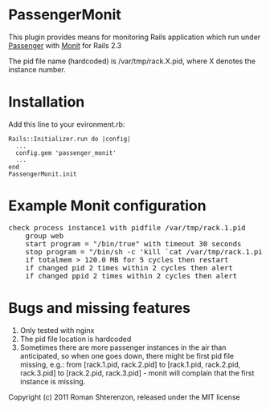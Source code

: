 PassengerMonit
==============

This plugin provides means for monitoring Rails application which run under [Passenger][1]
with [Monit][2] for Rails 2.3

The pid file name (hardcoded) is /var/tmp/rack.X.pid, where X denotes
the instance number.

[1]: http://www.modrails.com/ "Phusion Passenger"
[2]: http://mmonit.com/monit/ "Monit"

Installation
============

Add this line to your evironment.rb:


    Rails::Initializer.run do |config|
      ...
      config.gem 'passenger_monit'
      ...
    end
    PassengerMonit.init


Example Monit configuration
===========================

<pre>
check process instance1 with pidfile /var/tmp/rack.1.pid
    group web
    start program = "/bin/true" with timeout 30 seconds
    stop program = "/bin/sh -c 'kill `cat /var/tmp/rack.1.pid`'"
    if totalmem > 120.0 MB for 5 cycles then restart
    if changed pid 2 times within 2 cycles then alert
    if changed ppid 2 times within 2 cycles then alert
</pre>

Bugs and missing features
=========================

1. Only tested with nginx
2. The pid file location is hardcoded
3. Sometimes there are more passenger instances in the air than anticipated,
so when one goes down, there might be first pid file missing, e.g.:
from [rack.1.pid, rack.2.pid] to [rack.1.pid, rack.2.pid, rack.3.pid] to
[rack.2.pid, rack.3.pid] - monit will complain that the first instance is missing.

Copyright (c) 2011 Roman Shterenzon, released under the MIT license
